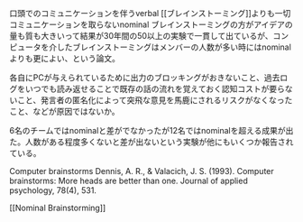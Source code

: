 
口頭でのコミュニケーションを伴うverbal [[ブレインストーミング]]よりも一切コミュニケーションを取らないnominal ブレインストーミングの方がアイデアの量も質も大きいって結果が30年間の50以上の実験で一貫して出ているが、コンピュータを介したブレインストーミングはメンバーの人数が多い時にはnominalよりも更によい、という論文。

各自にPCが与えられているために出力のブロッキングがおきないこと、過去ログをいつでも読み返せることで既存の話の流れを覚えておく認知コストが要らないこと、発言者の匿名化によって突飛な意見を馬鹿にされるリスクがなくなったこと、などが原因ではないか。

6名のチームではnominalと差がでなかったが12名ではnominalを超える成果が出た。人数がある程度多くないと差が出ないという実験が他にもいくつか報告されている。

Computer brainstorms
Dennis, A. R., & Valacich, J. S. (1993). Computer brainstorms: More heads are better than one. Journal of applied psychology, 78(4), 531.

[[Nominal Brainstorming]]
